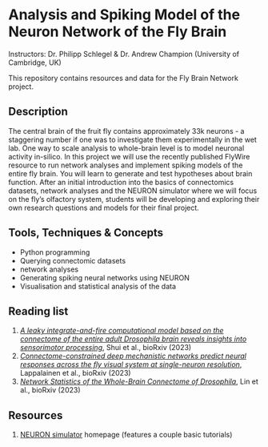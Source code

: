 # Analysis and Spiking Model of the Neuron Network of the Fly Brain
Instructors: Dr. Philipp Schlegel & Dr. Andrew Champion (University of Cambridge, UK)

This repository contains resources and data for the Fly Brain Network project.

## Description
The central brain of the fruit fly contains approximately 33k neurons - a staggering number if one was to investigate them experimentally in the wet lab. One way to scale analysis to whole-brain level is to model neuronal activity in-silico. In this project we will use the recently published FlyWire resource to run network analyses and implement spiking models of the entire fly brain. You will learn to generate and test hypotheses about brain function. After an initial introduction into the basics of connectomics datasets, network analyses and the NEURON simulator where we will focus on the fly’s olfactory system, students will be developing and exploring their own research questions and models for their final project. 

## Tools, Techniques & Concepts
- Python programming
- Querying connectomic datasets
- network analyses
- Generating spiking neural networks using NEURON
- Visualisation and statistical analysis of the data

## Reading list 
1. [_A leaky integrate-and-fire computational model based on the connectome of the entire adult Drosophila brain reveals insights into sensorimotor processing_](https://www.biorxiv.org/content/10.1101/2023.05.02.539144v1), Shui et al., bioRxiv (2023)
2. [_Connectome-constrained deep mechanistic networks predict neural responses across the fly visual system at single-neuron resolution_](https://www.biorxiv.org/content/10.1101/2023.03.11.532232v1), Lappalainen et al., bioRxiv (2023)
3. [_Network Statistics of the Whole-Brain Connectome of Drosophila_](https://www.biorxiv.org/content/10.1101/2023.07.29.551086v1), Lin et al., bioRxiv (2023)

## Resources 
1. [NEURON simulator](https://www.neuron.yale.edu/neuron/) homepage (features a couple basic tutorials)


